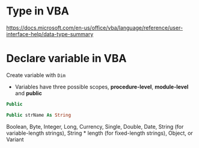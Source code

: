 
# Type in VBA

https://docs.microsoft.com/en-us/office/vba/language/reference/user-interface-help/data-type-summary

# Declare variable in VBA

Create variable with `Dim`

- Variables have three possible scopes, **procedure-level**, **module-level** and **public**

```vb
Public

Public strName As String

```

Boolean, Byte, Integer, Long, Currency, Single, Double, Date, String (for variable-length strings), String * length (for fixed-length strings), Object, or Variant
